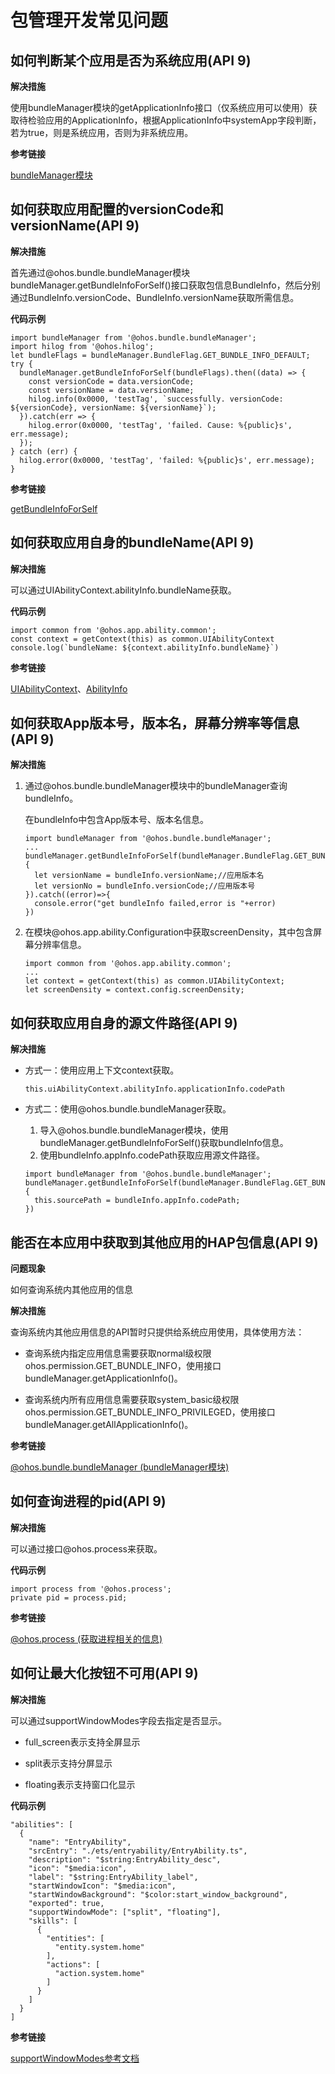 # 包管理开发常见问题


## 如何判断某个应用是否为系统应用(API 9)

**解决措施**

使用bundleManager模块的getApplicationInfo接口（仅系统应用可以使用）获取待检验应用的ApplicationInfo，根据ApplicationInfo中systemApp字段判断，若为true，则是系统应用，否则为非系统应用。

**参考链接**

[bundleManager模块](../reference/apis/js-apis-bundleManager.md)


## 如何获取应用配置的versionCode和versionName(API 9)

**解决措施**

首先通过\@ohos.bundle.bundleManager模块bundleManager.getBundleInfoForSelf()接口获取包信息BundleInfo，然后分别通过BundleInfo.versionCode、BundleInfo.versionName获取所需信息。

**代码示例**

```
import bundleManager from '@ohos.bundle.bundleManager';
import hilog from '@ohos.hilog';
let bundleFlags = bundleManager.BundleFlag.GET_BUNDLE_INFO_DEFAULT;
try {
  bundleManager.getBundleInfoForSelf(bundleFlags).then((data) => {
    const versionCode = data.versionCode;
    const versionName = data.versionName;
    hilog.info(0x0000, 'testTag', `successfully. versionCode: ${versionCode}, versionName: ${versionName}`);    
  }).catch(err => {
    hilog.error(0x0000, 'testTag', 'failed. Cause: %{public}s', err.message);
  });
} catch (err) {
  hilog.error(0x0000, 'testTag', 'failed: %{public}s', err.message);
}
```

**参考链接**

[getBundleInfoForSelf](../reference/apis/js-apis-bundleManager.md#bundlemanagergetbundleinfoforself)


## 如何获取应用自身的bundleName(API 9)

**解决措施**

可以通过UIAbilityContext.abilityInfo.bundleName获取。

**代码示例**

```
import common from '@ohos.app.ability.common';
const context = getContext(this) as common.UIAbilityContext
console.log(`bundleName: ${context.abilityInfo.bundleName}`)
```

**参考链接**

[UIAbilityContext](../reference/apis/js-apis-inner-application-uiAbilityContext.md#uiabilitycontext)、[AbilityInfo](../reference/apis/js-apis-bundleManager-abilityInfo.md#abilityinfo)


## 如何获取App版本号，版本名，屏幕分辨率等信息(API 9)

**解决措施**

1. 通过\@ohos.bundle.bundleManager模块中的bundleManager查询bundleInfo。

   在bundleInfo中包含App版本号、版本名信息。

   ```
   import bundleManager from '@ohos.bundle.bundleManager';
   ...
   bundleManager.getBundleInfoForSelf(bundleManager.BundleFlag.GET_BUNDLE_INFO_WITH_APPLICATION).then((bundleInfo)=>{
     let versionName = bundleInfo.versionName;//应用版本名
     let versionNo = bundleInfo.versionCode;//应用版本号
   }).catch((error)=>{
     console.error("get bundleInfo failed,error is "+error)
   })
   ```

2. 在模块\@ohos.app.ability.Configuration中获取screenDensity，其中包含屏幕分辨率信息。

   ```
   import common from '@ohos.app.ability.common';
   ...
   let context = getContext(this) as common.UIAbilityContext;
   let screenDensity = context.config.screenDensity;
   ```


## 如何获取应用自身的源文件路径(API 9)

**解决措施**

- 方式一：使用应用上下文context获取。

  ```
  this.uiAbilityContext.abilityInfo.applicationInfo.codePath
  ```

- 方式二：使用\@ohos.bundle.bundleManager获取。

  1. 导入\@ohos.bundle.bundleManager模块，使用bundleManager.getBundleInfoForSelf()获取bundleInfo信息。
  2. 使用bundleInfo.appInfo.codePath获取应用源文件路径。

  ```
  import bundleManager from '@ohos.bundle.bundleManager';
  bundleManager.getBundleInfoForSelf(bundleManager.BundleFlag.GET_BUNDLE_INFO_WITH_APPLICATION).then((bundleInfo)=>{
    this.sourcePath = bundleInfo.appInfo.codePath;
  })
  ```


## 能否在本应用中获取到其他应用的HAP包信息(API 9)

**问题现象**

如何查询系统内其他应用的信息

**解决措施**

查询系统内其他应用信息的API暂时只提供给系统应用使用，具体使用方法：

- 查询系统内指定应用信息需要获取normal级权限ohos.permission.GET_BUNDLE_INFO，使用接口bundleManager.getApplicationInfo()。

- 查询系统内所有应用信息需要获取system_basic级权限ohos.permission.GET_BUNDLE_INFO_PRIVILEGED，使用接口bundleManager.getAllApplicationInfo()。

**参考链接**

[@ohos.bundle.bundleManager \(bundleManager模块\)](../reference/apis/js-apis-bundleManager.md)


## 如何查询进程的pid(API 9)

**解决措施**

可以通过接口\@ohos.process来获取。

**代码示例**

```
import process from '@ohos.process';
private pid = process.pid;
```

**参考链接**

[@ohos.process (获取进程相关的信息)](../reference/apis/js-apis-process.md)


## 如何让最大化按钮不可用(API 9)

**解决措施**

可以通过supportWindowModes字段去指定是否显示。

- full_screen表示支持全屏显示

- split表示支持分屏显示

- floating表示支持窗口化显示

**代码示例**

```
"abilities": [
  {
    "name": "EntryAbility",
    "srcEntry": "./ets/entryability/EntryAbility.ts",
    "description": "$string:EntryAbility_desc",
    "icon": "$media:icon",
    "label": "$string:EntryAbility_label",
    "startWindowIcon": "$media:icon",
    "startWindowBackground": "$color:start_window_background",
    "exported": true,
    "supportWindowMode": ["split", "floating"],
    "skills": [
      {
        "entities": [
          "entity.system.home"
        ],
        "actions": [
          "action.system.home"
        ]
      }
    ]
  }
]
```

**参考链接**

[supportWindowModes参考文档](../reference/apis/js-apis-bundleManager-abilityInfo.md)

